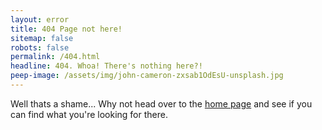 ```yaml
---
layout: error
title: 404 Page not here!
sitemap: false
robots: false
permalink: /404.html
headline: 404. Whoa! There's nothing here?!
peep-image: /assets/img/john-cameron-zxsab1OdEsU-unsplash.jpg
---
```


Well thats a shame... Why not head over to the [home page](/) and see if you can find what you're looking for there.